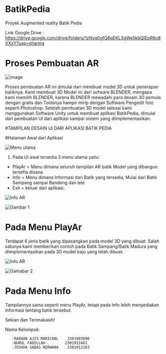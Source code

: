 # BatikPedia
Proyek Augmented reality Batik Pedia

Link Google Drive : https://drive.google.com/drive/folders/1zNva0gfQ8qEKL3gWe5kbQlEpR6o8VXxY?usp=sharing

# Proses Pembuatan AR

![image](https://user-images.githubusercontent.com/56524393/116806956-98915600-ab5a-11eb-841e-52cf7ce1319f.png)

Proses pembuatan AR ini dimulai dari membuat model 3D untuk penerapan batiknya. Kami membuat 3D Model ini dari sofware BLENDER, mengapa kami memilih BLENDER, karena BLENDER mewadahi para desain 3D pemula dengan gratis dan Toolsnya hampir mirip dengan Software Pengedit foto seperti Photoshop. Setelah pembuatan 3D model selesai kami menggunakan Software Unity untuk membuat aplikasi BatikPedia, dimulai dari pembuatan UI dari aplikasi sampai sistem yang diimplementasikan.


#TAMPILAN DESAIN UI DARI APLIKASI BATIK PEDIA

#Halaman Awal dari Aplikasi

![Menu utama](https://user-images.githubusercontent.com/56524393/116808206-c037ec80-ab61-11eb-8ab8-bb6b6c2cc8d6.jpeg)

1. Pada UI awal tersedia 3 menu utama yaitu:
  - PlayAr = Menu dimana seluruh tampilan AR batik Model yang dibangun tersefia disana
  - Info = Menu dimana Informasi dari Batik yang tersedia, Mulai dari Batik Sampang sampai Bandeng dan lele
  - Exit = keluar dari aplikasi.

![Info   AR](https://user-images.githubusercontent.com/56524393/116810441-04c98500-ab6e-11eb-8734-d0466121b727.jpeg)

![Gambar 1](https://user-images.githubusercontent.com/56524393/116810591-cb454980-ab6e-11eb-81ae-a295e7717ea0.jpeg)

# Pada Menu PlayAr
Terdapat 6 jenis batik yang dipasangkan pada model 3D yang dibuat. Salah satunya kami memberikan contoh pada Batik Sampang/Batik Madura yang diimplementasikan pada 3D model baju yang telah dibuat. 

![Info   AR](https://user-images.githubusercontent.com/56524393/116810441-04c98500-ab6e-11eb-8734-d0466121b727.jpeg)

![Gamabar 2](https://user-images.githubusercontent.com/56524393/116810672-545c8080-ab6f-11eb-9b9b-1099e2d6d1da.jpeg)

# Pada Menu Info
Tampilannya sama seperti menu PlayAr, tetapi pada Info lebih menyediakan informasi tentang batik tersebut.

Sekian dan Terimakasih!

  Nama Kelompok:
  
       -RAEHAN AJIS MARICHAL	2301905096
       -NURUL FADILLAH 	       2301932481 
       -JOSHUA SABAS NIRWANA	2301912183



